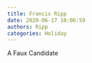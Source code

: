 ```yaml
---
title: Francis Ripp
date: 2020-06-17 10:06:59
authors: Ripp
categories: Holiday
---
```


 A Faux Candidate